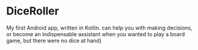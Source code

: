 # DiceRoller
My first Android app, written in Kotlin. can help you with making decisions, or become an indispensable assistant when you wanted to play a board game, but there were no dice at hand)
